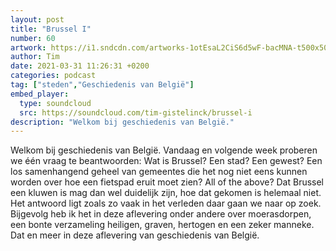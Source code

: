 ```yaml
---
layout: post
title: "Brussel I"
number: 60
artwork: https://i1.sndcdn.com/artworks-1otEsaL2CiS6d5wF-bacMNA-t500x500.jpg
author: Tim
date: 2021-03-31 11:26:31 +0200
categories: podcast
tag: ["steden","Geschiedenis van België"]
embed_player:
  type: soundcloud
  src: https://soundcloud.com/tim-gistelinck/brussel-i
description: "Welkom bij geschiedenis van België."
---
```

Welkom bij geschiedenis van België. Vandaag en volgende week proberen we één vraag te beantwoorden: Wat is Brussel? Een stad? Een gewest? Een los samenhangend geheel van gemeentes die het nog niet eens kunnen worden over hoe een fietspad eruit moet zien? All of the above? Dat Brussel een kluwen is mag dan wel duidelijk zijn, hoe dat gekomen is helemaal niet. Het antwoord ligt zoals zo vaak in het verleden daar gaan we naar op zoek. Bijgevolg heb ik het in deze aflevering onder andere over moerasdorpen, een bonte verzameling heiligen, graven, hertogen en een zeker manneke. Dat en meer in deze aflevering van geschiedenis van België.